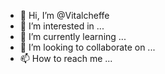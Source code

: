 - 👋 Hi, I’m @Vitalcheffe
- 👀 I’m interested in ...
- 🌱 I’m currently learning ...
- 💞️ I’m looking to collaborate on ...
- 📫 How to reach me ...

<!---
Vitalcheffe/Vitalcheffe is a ✨ special ✨ repository because its `README.md` (this file) appears on your GitHub profile.
You can click the Preview link to take a look at your changes.
--->
